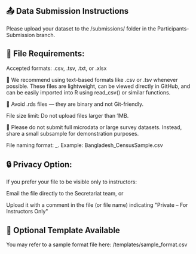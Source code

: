 ## 📤 Data Submission Instructions
Please upload your dataset to the /submissions/ folder in the Participants-Submission branch.


## 📌 File Requirements:

Accepted formats: .csv, .tsv, .txt, or .xlsx

🔹 We recommend using text-based formats like .csv or .tsv whenever possible. These files are lightweight, can be viewed directly in GitHub, and can be easily imported into R using read_csv() or similar functions.

🔹 Avoid .rds files — they are binary and not Git-friendly.

File size limit: Do not upload files larger than 1MB.

🔹 Please do not submit full microdata or large survey datasets. Instead, share a small subsample for demonstration purposes.

File naming format:
<Country>_<Description>.<file extension>
Example: Bangladesh_CensusSample.csv

## 🔒 Privacy Option:
If you prefer your file to be visible only to instructors:

Email the file directly to the Secretariat team, or

Upload it with a comment in the file (or file name) indicating "Private – For Instructors Only"


## 📁 Optional Template Available
You may refer to a sample format file here:
/templates/sample_format.csv
